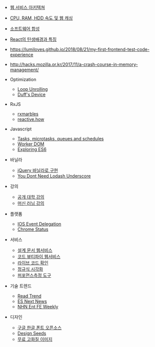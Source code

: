 - [웹 서비스 아키텍쳐](https://medium.com/@strncpy/%EB%B2%88%EC%97%AD-web-architecture-101-5fda6095688c)
- [CPU, RAM, HDD 속도 및 웹 캐싱](https://mingrammer.com/translation-the-hidden-components-of-web-caching/)
- [소프트웨어 합성](https://midojeong.github.io/2018/04/28/composing-software-translation-epilogue/)
- [React의 탄생배경과 특징](https://medium.com/@RianCommunity/react%EC%9D%98-%ED%83%84%EC%83%9D%EB%B0%B0%EA%B2%BD%EA%B3%BC-%ED%8A%B9%EC%A7%95-4190d47a28f)
- https://lumiloves.github.io/2018/08/21/my-first-frontend-test-code-experience
- http://hacks.mozilla.or.kr/2017/11/a-crash-course-in-memory-management/

- Optimization
  - [Loop Unrolling](https://en.wikipedia.org/wiki/Loop_unrolling)
  - [Duff's Device](https://code.i-harness.com/ko-kr/q/7d846)

- RxJS
  - [rxmarbles](http://rxmarbles.com)
  - [reactive.how](http://reactive.how)

- Javascript
  - [Tasks, microtasks, queues and schedules](https://jakearchibald.com/2015/tasks-microtasks-queues-and-schedules/)
  - [Worker DOM](https://speakerdeck.com/cramforce/workerdom-javascript-concurrency-and-the-dom?slide=16)  
  - [Exploring ES6](https://github.com/ES678/Exploring-ES6)

- 바닐라
  - [jQuery 바닐라로 구현](http://youmightnotneedjquery.com/)
  - [You Dont Need Lodash Underscore](https://github.com/you-dont-need/You-Dont-Need-Lodash-Underscore)


- 강의
  - [공개 대학 강의](http://www.kocw.net)
  - [머신 러닝 강의](https://hunkim.github.io/ml)

- 플랫폼
  - [IOS Event Delegation](http://gravitydept.com/blog/js-click-event-bubbling-on-ios)
  - [Chrome Status](https://www.chromestatus.com/features)

- 서비스
  - [설계 문서 웹서비스](https://www.draw.io/)
  - [코드 뷰티파이 웹서비스](http://jsbeautifier.org/)
  - [라이브 코드 확인](https://jsbin.com/?html,output)
  - [정규식 시각화](https://regexr.com/)
  - [퍼포먼스측정 도구](https://jsperf.com/)

- 기술 트렌드
  - [Read Trend](http://readtrend.com/)
  - [ES Next News](http://esnextnews.com/)
  - [NHN Ent FE Weekly](https://github.com/nhnent/fe.javascript/wiki/FE-Weekly)

- 디자인
  - [구글 한글 폰트 오픈소스](https://googlefonts.github.io/korean/)
  - [Design Seeds](https://www.design-seeds.com/)
  - [무료 고화질 이미지](https://www.pexels.com)